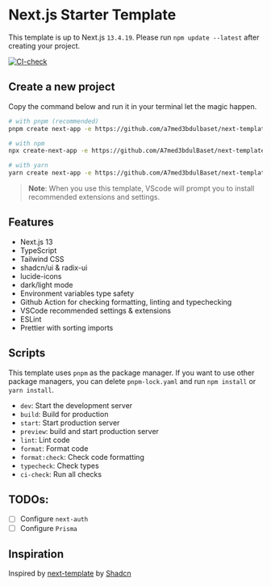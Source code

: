 # Next.js Starter Template

This template is up to Next.js `13.4.19`. Please run `npm update --latest` after creating your project.

[![CI-check](https://github.com/A7med3bdulBaset/next-template/actions/workflows/CI.yml/badge.svg)](https://github.com/A7med3bdulBaset/next-template/actions/workflows/CI.yml)

## Create a new project

Copy the command below and run it in your terminal let the magic happen.

```bash
# with pnpm (recommended)
pnpm create next-app -e https://github.com/a7med3bdulbaset/next-template my-app

# with npm
npx create-next-app -e https://github.com/A7med3bdulBaset/next-template my-app

# with yarn
yarn create next-app -e https://github.com/A7med3bdulBaset/next-template my-app
```

> **Note**: When you use this template, VScode will prompt you to install recommended extensions and settings.

## Features

- Next.js 13
- TypeScript
- Tailwind CSS
- shadcn/ui & radix-ui
- lucide-icons
- dark/light mode
- Environment variables type safety
- Github Action for checking formatting, linting and typechecking
- VSCode recommended settings & extensions
- ESLint
- Prettier with sorting imports


## Scripts

This template uses `pnpm` as the package manager. If you want to use other package managers, you can delete `pnpm-lock.yaml` and run `npm install` or `yarn install`.

-  `dev`: Start the development server
-  `build`: Build for production
-  `start`: Start production server
-  `preview`: build and start production server
-  `lint`: Lint code
-  `format`: Format code
-  `format:check`: Check code formatting
-  `typecheck`: Check types
-  `ci-check`: Run all checks

## TODOs:
- [ ] Configure `next-auth`
- [ ] Configure `Prisma`

## Inspiration

Inspired by [next-template](https://github.com/shadcn/next-template) by [Shadcn](https://github.com/shadcn)
